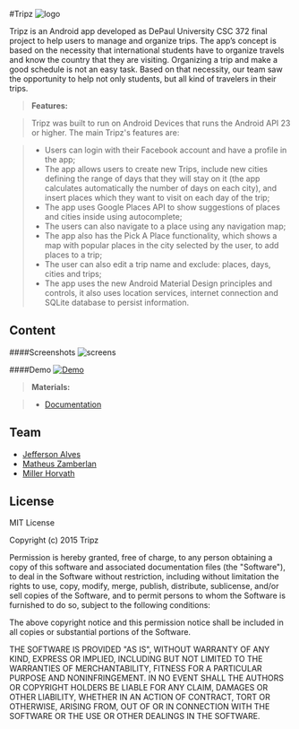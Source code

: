 #Tripz
![logo](https://cloud.githubusercontent.com/assets/7515790/14262161/ad46331e-fa79-11e5-8be3-4e76af0bab23.jpg)

Tripz is an Android app developed as DePaul University CSC 372 final project to help users to manage and organize trips. The app’s concept is based on the necessity that international students have to organize travels and know the country that they are visiting. Organizing a trip and make a good schedule is not an easy task. Based on that necessity, our team saw the opportunity to help not only students, but all kind of travelers in their trips.

> **Features:**

> Tripz was built to run on Android Devices that runs the Android API 23 or higher. The main Tripz's features are:

> -	Users can login with their Facebook account and have a profile in the app;
> -	The app allows users to create new Trips, include new cities defining the range of days that they will stay on it (the app calculates automatically the number of days on each city), and insert places which they want to visit on each day of the trip;
> -	The app uses Google Places API to show suggestions of places and cities inside using autocomplete;
> -	The users can also navigate to a place using any navigation map;
> -	The app also has the Pick A Place functionality, which shows a map with popular places in the city selected by the user, to add places to a trip;
> -	The user can also edit a trip name and exclude: places, days, cities and trips;
> -	The app uses the new Android Material Design principles and controls, it also uses location services, internet connection and SQLite database to persist information.


Content
-------------
####Screenshots
![screens](https://cloud.githubusercontent.com/assets/7515790/14262162/ad47f384-fa79-11e5-985e-f2da5c76324f.png)

####Demo
[![Demo](https://cloud.githubusercontent.com/assets/7515790/14261701/7d3c12bc-fa77-11e5-840a-8f6821cdb9b4.png)](https://www.dropbox.com/s/wbbphzem0r7wdkw/DSC_0005.MOV?oref=e&n=207947429)

> **Materials:**

> - [Documentation](https://github.com/jeffersonalvess/Tripz/files/203231/Final.Project.Documentation.pdf)

Team
-------------
- [Jefferson Alves](https://www.linkedin.com/in/jeffersoanlvess)
- [Matheus Zamberlan](https://www.linkedin.com/in/matheus-zamberlan-19a8a7109)
- [Miller Horvath](https://www.facebook.com/miller.horvath)


License
-------------
MIT License

Copyright (c) 2015 Tripz

Permission is hereby granted, free of charge, to any person obtaining a copy
of this software and associated documentation files (the "Software"), to deal
in the Software without restriction, including without limitation the rights
to use, copy, modify, merge, publish, distribute, sublicense, and/or sell
copies of the Software, and to permit persons to whom the Software is
furnished to do so, subject to the following conditions:

The above copyright notice and this permission notice shall be included in all
copies or substantial portions of the Software.

THE SOFTWARE IS PROVIDED "AS IS", WITHOUT WARRANTY OF ANY KIND, EXPRESS OR
IMPLIED, INCLUDING BUT NOT LIMITED TO THE WARRANTIES OF MERCHANTABILITY,
FITNESS FOR A PARTICULAR PURPOSE AND NONINFRINGEMENT. IN NO EVENT SHALL THE
AUTHORS OR COPYRIGHT HOLDERS BE LIABLE FOR ANY CLAIM, DAMAGES OR OTHER
LIABILITY, WHETHER IN AN ACTION OF CONTRACT, TORT OR OTHERWISE, ARISING FROM,
OUT OF OR IN CONNECTION WITH THE SOFTWARE OR THE USE OR OTHER DEALINGS IN THE
SOFTWARE.
